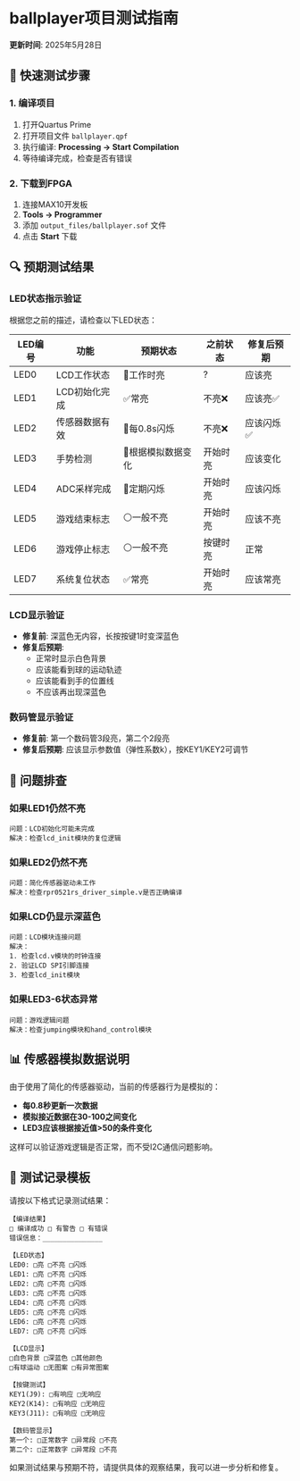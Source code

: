 # ballplayer项目测试指南
**更新时间**: 2025年5月28日

## 🚀 快速测试步骤

### 1. 编译项目
1. 打开Quartus Prime
2. 打开项目文件 `ballplayer.qpf`
3. 执行编译: **Processing → Start Compilation**
4. 等待编译完成，检查是否有错误

### 2. 下载到FPGA
1. 连接MAX10开发板
2. **Tools → Programmer**
3. 添加 `output_files/ballplayer.sof` 文件
4. 点击 **Start** 下载

## 🔍 预期测试结果

### LED状态指示验证
根据您之前的描述，请检查以下LED状态：

| LED编号 | 功能 | 预期状态 | 之前状态 | 修复后预期 |
|---------|------|----------|----------|------------|
| LED0 | LCD工作状态 | 🔄工作时亮 | ? | 应该亮 |
| LED1 | LCD初始化完成 | ✅常亮 | 不亮❌ | 应该亮✅ |
| LED2 | 传感器数据有效 | 🔄每0.8s闪烁 | 不亮❌ | 应该闪烁✅ |
| LED3 | 手势检测 | 🔄根据模拟数据变化 | 开始时亮 | 应该变化 |
| LED4 | ADC采样完成 | 🔄定期闪烁 | 开始时亮 | 应该闪烁 |
| LED5 | 游戏结束标志 | ⚪一般不亮 | 开始时亮 | 应该不亮 |
| LED6 | 游戏停止标志 | ⚪一般不亮 | 按键时亮 | 正常 |
| LED7 | 系统复位状态 | ✅常亮 | 开始时亮 | 应该常亮 |

### LCD显示验证
- **修复前**: 深蓝色无内容，长按按键1时变深蓝色
- **修复后预期**: 
  - 正常时显示白色背景
  - 应该能看到球的运动轨迹
  - 应该能看到手的位置线
  - 不应该再出现深蓝色

### 数码管显示验证
- **修复前**: 第一个数码管3段亮，第二个2段亮
- **修复后预期**: 应该显示参数值（弹性系数k），按KEY1/KEY2可调节

## 🔧 问题排查

### 如果LED1仍然不亮
```
问题：LCD初始化可能未完成
解决：检查lcd_init模块的复位逻辑
```

### 如果LED2仍然不亮
```
问题：简化传感器驱动未工作
解决：检查rpr0521rs_driver_simple.v是否正确编译
```

### 如果LCD仍显示深蓝色
```
问题：LCD模块连接问题
解决：
1. 检查lcd.v模块的时钟连接
2. 验证LCD SPI引脚连接
3. 检查lcd_init模块
```

### 如果LED3-6状态异常
```
问题：游戏逻辑问题
解决：检查jumping模块和hand_control模块
```

## 📊 传感器模拟数据说明

由于使用了简化的传感器驱动，当前的传感器行为是模拟的：
- **每0.8秒更新一次数据**
- **模拟接近数据在30-100之间变化**
- **LED3应该根据接近值>50的条件变化**

这样可以验证游戏逻辑是否正常，而不受I2C通信问题影响。

## 📝 测试记录模板

请按以下格式记录测试结果：

```
【编译结果】
□ 编译成功 □ 有警告 □ 有错误
错误信息：_______________

【LED状态】
LED0: □亮 □不亮 □闪烁
LED1: □亮 □不亮 □闪烁  
LED2: □亮 □不亮 □闪烁
LED3: □亮 □不亮 □闪烁
LED4: □亮 □不亮 □闪烁
LED5: □亮 □不亮 □闪烁
LED6: □亮 □不亮 □闪烁
LED7: □亮 □不亮 □闪烁

【LCD显示】
□白色背景 □深蓝色 □其他颜色
□有球运动 □无图案 □有异常图案

【按键测试】
KEY1(J9): □有响应 □无响应
KEY2(K14): □有响应 □无响应  
KEY3(J11): □有响应 □无响应

【数码管显示】
第一个: □正常数字 □异常段 □不亮
第二个: □正常数字 □异常段 □不亮
```

如果测试结果与预期不符，请提供具体的观察结果，我可以进一步分析和修复。
